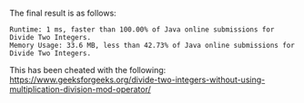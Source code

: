 The final result is as follows:

```
Runtime: 1 ms, faster than 100.00% of Java online submissions for Divide Two Integers.
Memory Usage: 33.6 MB, less than 42.73% of Java online submissions for Divide Two Integers.
```

This has been cheated with the following: https://www.geeksforgeeks.org/divide-two-integers-without-using-multiplication-division-mod-operator/
